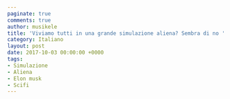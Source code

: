 ```yaml
---
paginate: true
comments: true
author: musikele
title: 'Viviamo tutti in una grande simulazione aliena? Sembra di no '
category: Italiano
layout: post
date: 2017-10-03 00:00:00 +0000
tags:
- Simulazione
- Aliena
- Elon musk
- Scifi
---
```

